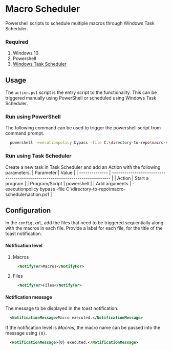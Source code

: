 # Macro Scheduler
Powershell scripts to schedule multiple macros through Windows Task Scheduler.


### Required
1. Windows 10
2. Powershell
3. [Windows Task Scheduler](https://docs.microsoft.com/en-us/windows/win32/taskschd/task-scheduler-start-page)


## Usage
The `action.ps1` script is the entry script to the functionality. This can be triggered manually using PowerShell or scheduled using Windows Task Scheduler.

### Run using PowerShell
The following command can be used to trigger the powershell script from command prompt.
```sh
  powershell -executionpolicy bypass -file C:\directory-to-repo\macro-scheduler\action.ps1
```

### Run using Task Scheduler
Create a new task in Task Scheduler and add an Action with the following parameters.
| Parameter      | Value                                                                         |
| -------------- | ----------------------------------------------------------------------------- |
| Action         | Start a program                                                               |
| Program/Script | powershell                                                                    |
| Add arguments  | -executionpolicy bypass -file C:\directory-to-repo\macro-scheduler\action.ps1 |


## Configuration
In the `config.xml`, add the files that need to be triggered sequentially along with the macros in each file. Provide a label for each file, for the title of the toast notification.

#### Notification level
1. Macros
    ```xml
      <NotifyFor>Macros</NotifyFor>
    ```

2. Files
    ```xml
      <NotifyFor>Files</NotifyFor>
    ```

#### Notification message
The message to be displayed in the toast notification. 
```xml
  <NotificationMessage>Macro executed.</NotificationMessage>
```

If the notification level is _Macros_, the macro name can be passed into the message using `{0}`.  
```xml
  <NotificationMessage>{0} executed.</NotificationMessage>
```
